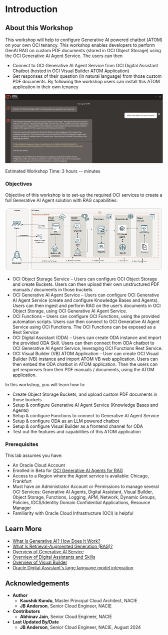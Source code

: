 # Introduction

## About this Workshop

This workshop will help to configure Generative AI powered chatbot (ATOM) on your own OCI tenancy.
This workshop enables developers to perform GenAI RAG on custom PDF documents (stored in OCI Object Storage) using the OCI Generative AI Agent Service.
The users can then

- Connect to OCI Generative AI Agent Service from OCI Digital Assistant Chatbot (hosted in OCI Visual Builder ATOM Application)
- Get responses of their question (in natural language) from those custom PDF documents.
By following the workshop users can install this ATOM application in their own tenancy

![User View](images/atom_agent_screenshot.jpg)

Estimated Workshop Time: 3 hours -- minutes
<!-- (This estimate is for the entire workshop - it is the sum of the estimates provided for each of the labs included in the workshop.)
TODO update estimate
-->

### Objectives

Objective of this workshop is to set-up the required OCI services to create a full Generative AI Agent solution with RAG capabilities:

![Architecture Diagram](images/architecture.png)

* OCI Object Storage Service – Users can configure OCI Object Storage and create Buckets.
Users can then upload their own unstructured PDF manuals / documents in those buckets.
* OCI Generative AI Agent Service – Users can configure OCI Generative AI Agent Service (create and configure Knowledge Bases and Agents).
Users can then ingest and perform RAG on the user’s documents in OCI Object Storage, using OCI Generative AI Agent Service.
* OCI Functions – Users can configure OCI Functions, using the provided automation scripts.
Users can then connect to OCI Generative AI Agent Service using OCI Functions. The OCI Functions can be exposed as a Rest Service
* OCI Digital Assistant (ODA) – Users can create ODA instance and import the provided ODA Skill.
Users can then connect from ODA chatbot to OCI Generative AI Agent Service, leveraging OCI Functions Rest Service.
* OCI Visual Builder (VB) ATOM Application – User can create OCI Visual Builder (VB) instance and import ATOM VB web application.
Users can then embed the ODA chatbot in ATOM application. Then the users can get responses from their PDF manuals / documents, using the ATOM application.

In this workshop, you will learn how to:

* Create Object Storage Buckets, and upload custom PDF documents in those buckets
* Setup & configure Generative AI Agent Service (Knowledge Bases and Agents)
* Setup & configure Functions to connect to Generative AI Agent Service
* Setup & configure ODA as an LLM powered chatbot
* Setup & configure Visual Builder as a frontend channel for ODA
* Test out the features and capabilities of this ATOM application

### Prerequisites

This lab assumes you have:

* An Oracle Cloud Account
* Enrolled in Beta for [OCI Generative AI Agents for RAG](https://apexadb.oracle.com/ords/f?p=108:501:508002131060566::::P501_SELF_NOMINATION:Self-Nomination)
* Access to a Region where the Agent service is available: Chicago, Frankfurt
* Must have an Administrator Account or Permissions to manage several OCI Services: Generative AI Agents, Digital Assistant, Visual Builder, Object Storage, Functions, Logging, APM, Network, Dynamic Groups, Policies, IDCS/Identity Domain Confidential Applications, Resource Manager
* Familiarity with Oracle Cloud Infrastructure (OCI) is helpful

## Learn More

* [What Is Generative AI? How Does It Work?](https://www.oracle.com/artificial-intelligence/generative-ai/what-is-generative-ai/)
* [What Is Retrieval-Augmented Generation (RAG)?](https://www.oracle.com/artificial-intelligence/generative-ai/retrieval-augmented-generation-rag/)
* [Overview of Generative AI Service](https://docs.oracle.com/en-us/iaas/Content/generative-ai/overview.htm)
*	[Overview of Digital Assistants and Skills](https://docs.oracle.com/en-us/iaas/digital-assistant/doc/overview-digital-assistants-and-skills.html)
*	[Overview of Visual Builder](https://docs.oracle.com/en-us/iaas/visual-builder/doc/oracle-visual-builder.html)
*	[Oracle Digital Assistant's large language model integration](https://docs.oracle.com/en/cloud/paas/digital-assistant/use-chatbot/llm-blocks-skills.html)


## Acknowledgements

* **Author**
    * **Kaushik Kundu**, Master Principal Cloud Architect, NACIE
    * **JB Anderson**, Senior Cloud Engineer, NACIE
* **Contributors**
    * **Abhinav Jain**, Senior Cloud Engineer, NACIE
* **Last Updated By/Date**
    * **JB Anderson**, Senior Cloud Engineer, NACIE, August 2024
